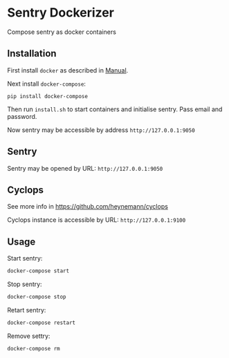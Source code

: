 # Sentry Dockerizer

Compose sentry as docker containers

## Installation

First install `docker` as described in [Manual](https://docs.docker.com/engine/installation/).

Next install `docker-compose`:

```
pip install docker-compose
```

Then run `install.sh` to start containers and initialise sentry. Pass email and password.

Now sentry may be accessible by address `http://127.0.0.1:9050`

## Sentry

Sentry may be opened by URL: `http://127.0.0.1:9050`

## Cyclops

See more info in https://github.com/heynemann/cyclops

Cyclops instance is accessible by URL: `http://127.0.0.1:9100`

## Usage

Start sentry:
```bash
docker-compose start
```

Stop sentry:
```bash
docker-compose stop
```

Retart sentry:
```bash
docker-compose restart
```

Remove settry:
```bash
docker-compose rm
```
